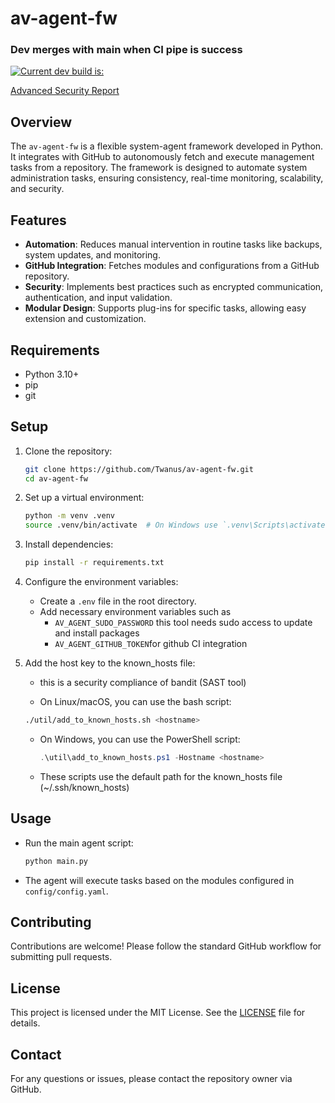# av-agent-fw

### Dev merges with main when CI pipe is success

[![Current dev build is: ](https://github.com/Twanus/av-agent-fw/actions/workflows/branch-ci.yml/badge.svg)](https://github.com/Twanus/av-agent-fw/actions/workflows/branch-ci.yml)

[Advanced Security Report](adv-sec_verslag.md)

## Overview

The `av-agent-fw` is a flexible system-agent framework developed in Python. It integrates with GitHub to autonomously fetch and execute management tasks from a repository. The framework is designed to automate system administration tasks, ensuring consistency, real-time monitoring, scalability, and security.

## Features

- **Automation**: Reduces manual intervention in routine tasks like backups, system updates, and monitoring.
- **GitHub Integration**: Fetches modules and configurations from a GitHub repository.
- **Security**: Implements best practices such as encrypted communication, authentication, and input validation.
- **Modular Design**: Supports plug-ins for specific tasks, allowing easy extension and customization.

## Requirements

- Python 3.10+
- pip
- git

## Setup

1. Clone the repository:

   ```bash
   git clone https://github.com/Twanus/av-agent-fw.git
   cd av-agent-fw
   ```

2. Set up a virtual environment:

   ```bash
   python -m venv .venv
   source .venv/bin/activate  # On Windows use `.venv\Scripts\activate`
   ```

3. Install dependencies:

   ```bash
   pip install -r requirements.txt
   ```

4. Configure the environment variables:

   - Create a `.env` file in the root directory.
   - Add necessary environment variables such as
     - `AV_AGENT_SUDO_PASSWORD` this tool needs sudo access to update and install packages
     - `AV_AGENT_GITHUB_TOKEN`for github CI integration

5. Add the host key to the known_hosts file:

   - this is a security compliance of bandit (SAST tool)

   - On Linux/macOS, you can use the bash script:

   ```bash
   ./util/add_to_known_hosts.sh <hostname>
   ```

   - On Windows, you can use the PowerShell script:

     ```powershell
     .\util\add_to_known_hosts.ps1 -Hostname <hostname>
     ```

   - These scripts use the default path for the known_hosts file (~/.ssh/known_hosts)

## Usage

- Run the main agent script:

  ```bash
  python main.py
  ```

- The agent will execute tasks based on the modules configured in `config/config.yaml`.

## Contributing

Contributions are welcome! Please follow the standard GitHub workflow for submitting pull requests.

## License

This project is licensed under the MIT License. See the [LICENSE](LICENSE) file for details.

## Contact

For any questions or issues, please contact the repository owner via GitHub.
